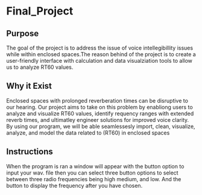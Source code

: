 # Final_Project

## Purpose

The goal of the project is to address the issue of voice intellegibillity issues
while within enclosed spaces.The reason behind of the project is to create a user-friendly interface with calculation and data visualziation tools to allow
us to analyze RT60 values.


## Why it Exist

Enclosed spaces with prolonged reverberation times can be disruptive to
our hearing. Our project aims to take on this problem by enabliong users to analyze and visualize RT60 values,
identify requency ranges with extended reverb times, and ultimatley engineer solutions for improved voice clarity.
By using our program, we will be able seamlessesly import, clean, visualize, analyze, and model the data related to (RT60) in
enclosed spaces

## Instructions
When the program is ran a window will appear with the button option to input your wav. file
then you can select three button options to select between three radio frequencies being high medium, and low.
And the button to display the frequency after you have chosen.

